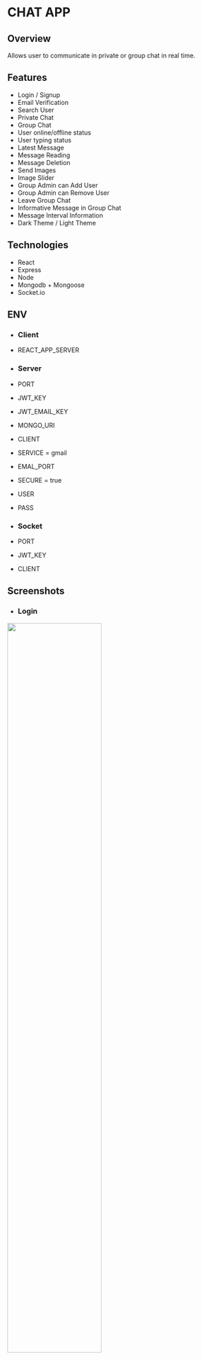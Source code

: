 # CHAT APP

## Overview

Allows user to communicate in private or group chat in real time.

## Features

- Login / Signup
- Email Verification
- Search User
- Private Chat
- Group Chat
- User online/offline status
- User typing status
- Latest Message
- Message Reading
- Message Deletion
- Send Images
- Image Slider
- Group Admin can Add User
- Group Admin can Remove User
- Leave Group Chat
- Informative Message in Group Chat
- Message Interval Information
- Dark Theme / Light Theme

## Technologies

- React
- Express
- Node
- Mongodb + Mongoose
- Socket.io

## ENV

- ### Client

- REACT_APP_SERVER

- ### Server

- PORT
- JWT_KEY
- JWT_EMAIL_KEY
- MONGO_URI
- CLIENT
- SERVICE = gmail
- EMAL_PORT
- SECURE = true
- USER
- PASS

- ### Socket

- PORT
- JWT_KEY
- CLIENT

## Screenshots

- ### Login

<img src="https://user-images.githubusercontent.com/96123241/216607059-d3dfae28-8ea1-4ff7-9c7d-dd03106273c2.png" width="65%" >

- ### Signup

<img src="https://user-images.githubusercontent.com/96123241/216607074-8219e2da-d8d9-46bd-aa1d-d37063192970.png" width="65%" >

- ### Confirmation
<img src="https://user-images.githubusercontent.com/96123241/216607085-3a531549-208a-4b61-8863-8580396061ec.png" width="65%" >

## Verification

<img src="https://user-images.githubusercontent.com/96123241/216607093-861ffc6c-a833-47c6-8b1c-5e8ce54db3d2.png" width="65%" >

- ### Home

  <img src="https://user-images.githubusercontent.com/96123241/216607441-91d0969c-277f-4408-917d-8b4e3a1ba862.png" width="48%" > <img src="https://user-images.githubusercontent.com/96123241/216607436-81fe9a03-b175-4634-99c0-99ca1b811f1f.png" width="50%" >

- ### Chat

  <img src="https://user-images.githubusercontent.com/96123241/216607806-556faeba-583f-4595-99bf-8833c82c0c29.png" width="48%" > <img src="https://user-images.githubusercontent.com/96123241/216607821-a40a5cfe-ff43-4c37-bba9-f6ad74665018.png" width="50%" >

- ### Group Chat

  <img src="https://user-images.githubusercontent.com/96123241/216607929-e24d9236-55b2-4a3c-9617-fc02aa099ec5.png" width="48%"> <img src="https://user-images.githubusercontent.com/96123241/216607942-7eec166d-64ce-49e6-97de-0d8cf5ccd68b.png" width="48%">

- ### Add and Remove Members

  <img src="https://user-images.githubusercontent.com/96123241/216608109-21c8350b-1e73-4348-a0ae-a5606845c37a.png" width="48%"> <img src="https://user-images.githubusercontent.com/96123241/216608114-f874a70b-4244-4b71-bf90-ac6e4bb7029c.png" width="50%">

- ### Create Group

<img src="https://user-images.githubusercontent.com/96123241/216608238-40befd63-4eff-4808-b64f-9122146f27cd.png" width="65%" >

- ### Image Slider

<img src="https://user-images.githubusercontent.com/96123241/216608326-956c0cd7-c290-4ebc-b518-7ae3a57bc596.png" width="65%" >

- ### User Status and Typing

<img src="https://user-images.githubusercontent.com/96123241/216608457-42692008-b747-4f2e-bdc9-9055fdaf6b58.png" width="65%" >

- ### Unread and Read Message
<img src="https://user-images.githubusercontent.com/96123241/216608514-48f57f37-5985-49de-874c-554c4b336794.png" width="65%" >

## Responsiveness View

-- ### Login

<img src="https://user-images.githubusercontent.com/96123241/216712900-084724c7-3f78-47b7-8cc6-dff24e5623be.PNG" width="35%" >

- ### Signup

<img src="https://user-images.githubusercontent.com/96123241/216712921-ffca2863-1e75-4041-b105-6c57340a66d1.PNG" width="35%" >

- ### Home

<img src="https://user-images.githubusercontent.com/96123241/216713007-ca763788-f582-451f-8981-70e89541c6f2.PNG" width="35%" > <img src="https://user-images.githubusercontent.com/96123241/216713017-0c84a303-efea-41a5-bdc6-c739e05f713a.PNG" width="35%" >

- ### Create Group

<img src="https://user-images.githubusercontent.com/96123241/216714235-3b2d11ad-f473-4b67-89e7-957706f508ba.PNG" width="35%" > <img src="https://user-images.githubusercontent.com/96123241/216714238-37257dbe-613a-4039-a6a3-0958700437c3.PNG" width="35%" >

- ### Group Chat

<img src="https://user-images.githubusercontent.com/96123241/216713091-f3398796-cb98-40db-a879-f839dab84489.PNG" width="35%" > <img src="https://user-images.githubusercontent.com/96123241/216713094-2a977a69-c834-4754-be88-c32aa9f97586.PNG" width="35%" >

- ### Chat Details

<img src="https://user-images.githubusercontent.com/96123241/216713650-b66490c6-aa1b-4799-bf3c-a6993a75dd8d.PNG" width="35%" > <img src="https://user-images.githubusercontent.com/96123241/216713654-c6fd3e2c-734f-4673-ad43-d15f7013933d.PNG" width="35%" >

- ### Remove User

<img src="https://user-images.githubusercontent.com/96123241/216713734-52ef2ce1-c91f-4a29-a37a-b51e572b6962.PNG" width="35%" > <img src="https://user-images.githubusercontent.com/96123241/216713744-dc7fad91-0706-4e36-96e8-ca9a8abbbbaf.PNG" width="35%" >

- ### Search User

<img src="https://user-images.githubusercontent.com/96123241/216713557-3f4e0428-1a86-4436-b64d-b8ecfd17328c.PNG" width="35%" > <img src="https://user-images.githubusercontent.com/96123241/216713564-0e1f4b0b-0d2e-4d4b-8d51-5be01dea9c0b.PNG" width="35%" >

- ### User Status and Typing

<img src="https://user-images.githubusercontent.com/96123241/216714103-4eb5826a-4f72-4387-98c8-2bea7f03c9f1.PNG" width="35%" > <img src="https://user-images.githubusercontent.com/96123241/216713293-e759fecd-430c-4e9d-bcdb-209464ef6ff9.PNG" width="35%" >

- ### Image Slider

<img src="https://user-images.githubusercontent.com/96123241/216713815-3829dc55-676d-4468-b453-90b4f3f17059.PNG" width="35%" >
